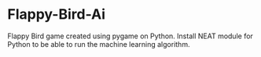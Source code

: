 # Flappy-Bird-Ai
Flappy Bird game created using pygame on Python. Install NEAT module for Python to be able to run the machine learning algorithm. 
